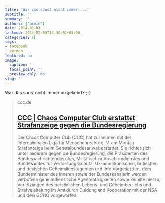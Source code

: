 ```yaml
---
title: 'War das sonst nicht immer ...'
subtitle: ''
summary: ''
authors: ["admin"]
date: 2014-02-03
lastmod: 2014-02-03T14:30:52+01:00
categories: []
tags:
- facebook
- german
featured: no
image:
  caption: ''
  focal_point: ''
  preview_only: no
slug: ''
---
```

War das sonst nicht immer umgekehrt? ;-)
> ccc.de
> ## [CCC | Chaos Computer Club erstattet Strafanzeige gegen die Bundesregierung](http://ccc.de/de/updates/2014/complaint)
>
>Der Chaos Computer Club (CCC) hat zusammen mit der Internationalen Liga für Menschenrechte e. V. am Montag Strafanzeige beim Generalbundesanwalt erstattet. Sie richtet sich unter anderem gegen die Bundesregierung, die Präsidenten des Bundesnachrichtendienstes, Militärischen Abschirmdienstes und Bundesamtes für Verfassungsschutz. US-amerikanischen, britischen und deutschen Geheimdienstagenten und ihre Vorgesetzten, dem Bundesminister des Inneren sowie der Bundeskanzlerin werden verbotene geheimdienstliche Agententätigkeiten sowie Beihilfe hierzu, Verletzungen des persönlichen Lebens- und Geheimbereichs und Strafvereitelung im Amt durch Duldung und Kooperation mit der NSA und dem GCHQ vorgeworfen.



